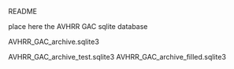 README

place here the AVHRR GAC sqlite database

AVHRR_GAC_archive.sqlite3

AVHRR_GAC_archive_test.sqlite3
AVHRR_GAC_archive_filled.sqlite3
